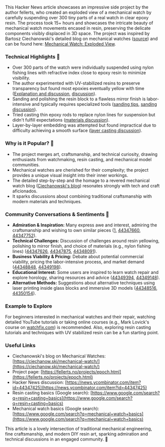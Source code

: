 This Hacker News article showcases an impressive side project by the author fellerts, who created an exploded view of a mechanical watch by carefully suspending over 300 tiny parts of a real watch in clear epoxy resin. The process took 15+ hours and showcases the intricate beauty of mechanical watch movements encased in resin, preserving the delicate components visibly displaced in 3D space. The project was inspired by Bartosz Ciechanowski's detailed blog on mechanical watches ([source](https://ciechanow.ski/mechanical-watch/)) and can be found here: [Mechanical Watch: Exploded View](https://fellerts.no/projects/epoch.html).

### Technical Highlights 🔧
- Over 300 parts of the watch were individually suspended using nylon fishing lines with refractive index close to epoxy resin to minimize visibility.
- The author experimented with UV-stabilized resins to preserve transparency but found most epoxies eventually yellow with time ([Explanation and discussion](https://news.ycombinator.com/item?id=44347626), [discussion](https://news.ycombinator.com/item?id=44347670)).
- Sanding and polishing the resin block to a flawless mirror finish is labor-intensive and typically requires specialized tools ([sanding tips](https://news.ycombinator.com/item?id=44347875), [sanding discussion](https://news.ycombinator.com/item?id=44348159)).
- Tried casting thin epoxy rods to replace nylon lines for suspension but didn't fulfill expectations ([materials discussion](https://news.ycombinator.com/item?id=44348091)).
- Layer-by-layer embedding was attempted but found impractical due to difficulty achieving a smooth surface ([layer casting discussion](https://news.ycombinator.com/item?id=44347898)).

### Why is it Popular? 🌟
- The project merges art, craftsmanship, and technical curiosity, drawing enthusiasts from watchmaking, resin casting, and mechanical model communities.
- Mechanical watches are cherished for their complexity; the project provides a unique visual insight into their inner workings.
- The detailed step-by-step and the homage to a revered mechanical watch blog ([Ciechanowski's blog](https://ciechanow.ski/mechanical-watch/)) resonates strongly with tech and craft aficionados.
- It sparks discussions about combining traditional craftsmanship with modern materials and techniques.

### Community Conversations & Sentiments 💬
- **Admiration & Inspiration:** Many express awe and interest, admiring the craftsmanship and wishing to own similar pieces ([1](https://news.ycombinator.com/item?id=44347482), [44347660](https://news.ycombinator.com/item?id=44347660), [44347752](https://news.ycombinator.com/item?id=44347752)).
- **Technical Challenges:** Discussion of challenges around resin yellowing, polishing to mirror finish, and choice of materials (e.g., nylon fishing lines) ([44347626](https://news.ycombinator.com/item?id=44347626), [44347875](https://news.ycombinator.com/item?id=44347875), [44348091](https://news.ycombinator.com/item?id=44348091)).
- **Business Viability & Pricing:** Debate about potential commercial viability, pricing the labor-intensive process, and market demand ([44348848](https://news.ycombinator.com/item?id=44348848), [44349198](https://news.ycombinator.com/item?id=44349198)).
- **Educational Interest:** Some users are inspired to learn watch repair and explore horology, sharing resources and advice ([44349394](https://news.ycombinator.com/item?id=44349394), [44349148](https://news.ycombinator.com/item?id=44349148)).
- **Alternative Methods:** Suggestions about alternative techniques using laser printing inside glass blocks and immersive 3D models ([44348516](https://news.ycombinator.com/item?id=44348516), [44350154](https://news.ycombinator.com/item?id=44350154)).

### Example to Explore
For beginners interested in mechanical watches and their repair, watching detailed YouTube tutorials or taking online courses (e.g., Mark Lovick's course on [watchfix.com](https://www.watchfix.com/)) is recommended. Also, exploring resin casting tutorials and techniques with UV stabilized resin can be a fun starting point.

### Useful Links
- Ciechanowski's blog on Mechanical Watches: [https://ciechanow.ski/mechanical-watch/](https://ciechanow.ski/mechanical-watch/)
- Project page: [https://fellerts.no/projects/epoch.html](https://fellerts.no/projects/epoch.html)
- Hacker News discussion: [https://news.ycombinator.com/item?id=44347425](https://news.ycombinator.com/item?id=44347425)
- Resin casting basics (Google search): [https://www.google.com/search?q=resin+casting+basics](https://www.google.com/search?q=resin+casting+basics)
- Mechanical watch basics (Google search): [https://www.google.com/search?q=mechanical+watch+basics](https://www.google.com/search?q=mechanical+watch+basics)

This article is a lovely intersection of traditional mechanical engineering, fine craftsmanship, and modern DIY resin art, sparking admiration and technical discussions in an engaged community. 🚀